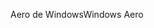 <span data-ttu-id="851e1-101">Aero de Windows</span><span class="sxs-lookup"><span data-stu-id="851e1-101">Windows Aero</span></span>